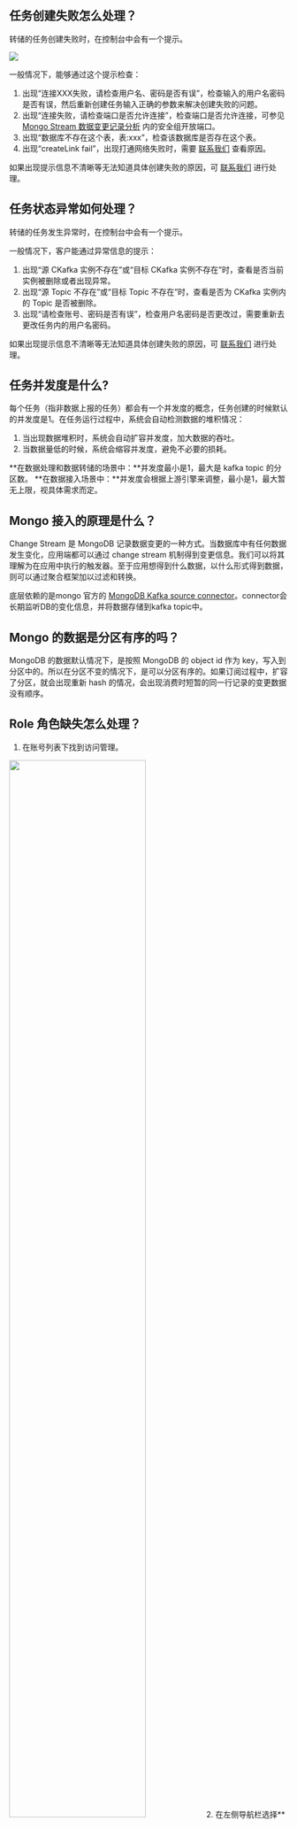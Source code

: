 ## 任务创建失败怎么处理？

转储的任务创建失败时，在控制台中会有一个提示。

![](https://qcloudimg.tencent-cloud.cn/raw/92c1f33662a6930e90d484b1f0700753.png)        

一般情况下，能够通过这个提示检查：

1. 出现“连接XXX失败，请检查用户名、密码是否有误”，检查输入的用户名密码是否有误，然后重新创建任务输入正确的参数来解决创建失败的问题。
2. 出现“连接失败，请检查端口是否允许连接”，检查端口是否允许连接，可参见 [Mongo Stream 数据变更记录分析](https://cloud.tencent.com/document/product/1591/74509) 内的安全组开放端口。
3. 出现“数据库不存在这个表，表:xxx”，检查该数据库是否存在这个表。
4. 出现“createLink fail”，出现打通网络失败时，需要 [联系我们](https://cloud.tencent.com/online-service?from=connect-us) 查看原因。

如果出现提示信息不清晰等无法知道具体创建失败的原因，可 [联系我们](https://cloud.tencent.com/online-service?from=connect-us) 进行处理。



## 任务状态异常如何处理？

转储的任务发生异常时，在控制台中会有一个提示。

一般情况下，客户能通过异常信息的提示：

1. 出现“源 CKafka 实例不存在”或“目标 CKafka 实例不存在”时，查看是否当前实例被删除或者出现异常。
2. 出现“源 Topic 不存在”或“目标 Topic 不存在”时，查看是否为 CKafka 实例内的 Topic 是否被删除。
3. 出现“请检查账号、密码是否有误”，检查用户名密码是否更改过，需要重新去更改任务内的用户名密码。

如果出现提示信息不清晰等无法知道具体创建失败的原因，可 [联系我们](https://cloud.tencent.com/online-service?from=connect-us) 进行处理。





## 任务并发度是什么?

每个任务（指非数据上报的任务）都会有一个并发度的概念，任务创建的时候默认的并发度是1。在任务运行过程中，系统会自动检测数据的堆积情况：

1. 当出现数据堆积时，系统会自动扩容并发度，加大数据的吞吐。
2. 当数据量低的时候，系统会缩容并发度，避免不必要的损耗。

**在数据处理和数据转储的场景中：**并发度最小是1，最大是 kafka topic 的分区数。
**在数据接入场景中：**并发度会根据上游引擎来调整，最小是1，最大暂无上限，视具体需求而定。





## Mongo 接入的原理是什么？

Change Stream 是 MongoDB 记录数据变更的一种方式。当数据库中有任何数据发生变化，应用端都可以通过 change stream 机制得到变更信息。我们可以将其理解为在应用中执行的触发器。至于应用想得到什么数据，以什么形式得到数据，则可以通过聚合框架加以过滤和转换。

底层依赖的是mongo 官方的 [MongoDB Kafka source connector](https://docs.mongodb.com/kafka-connector/current/source-connector/)。connector会长期监听DB的变化信息，并将数据存储到kafka topic中。



## Mongo 的数据是分区有序的吗？

MongoDB 的数据默认情况下，是按照 MongoDB 的 object id 作为 key，写入到分区中的。所以在分区不变的情况下，是可以分区有序的。如果订阅过程中，扩容了分区，就会出现重新 hash 的情况，会出现消费时短暂的同一行记录的变更数据没有顺序。

## Role 角色缺失怎么处理？

1. 在账号列表下找到访问管理。
<img src = "https://qcloudimg.tencent-cloud.cn/raw/feae85dcdbfc41c1b7f83450d9d12183.png" style = "width:70%">    
2. 在左侧导航栏选择**角色**，单击**新建角色**。
   ![](https://qcloudimg.tencent-cloud.cn/raw/2e1978179e04e213e26ac9b18e798aaf.png)        
3. 角色载体选择**腾讯云产品服务**。
   ![](https://qcloudimg.tencent-cloud.cn/raw/aa050f1eafe714c17c96398f0218e233.png)    
4. 在输入角色载体信息中找到**消息服务（ckafka）**。
   ![](https://qcloudimg.tencent-cloud.cn/raw/a023c5c9eb5b027494a148d68f8d654a.png)        
5. 配置角色策略中，按照客户需要转储的服务，选择 QcloudCLSFullAccess、QcloudCOSFullAccess 等策略后单击**下一步**。
   ![](https://qcloudimg.tencent-cloud.cn/raw/6f90b2d78f3f23cad1f7f1d515af0b83.png)                   
6. 在审阅页面输入角色名DIP_QcsRole，描述设置为当前角色为 CKafka 中 DIP 的服务角色，该角色将在已关联策略的权限范围内访问您的其他云服务资源。                  
7. 完成后使用数据接入平台转储数据。

